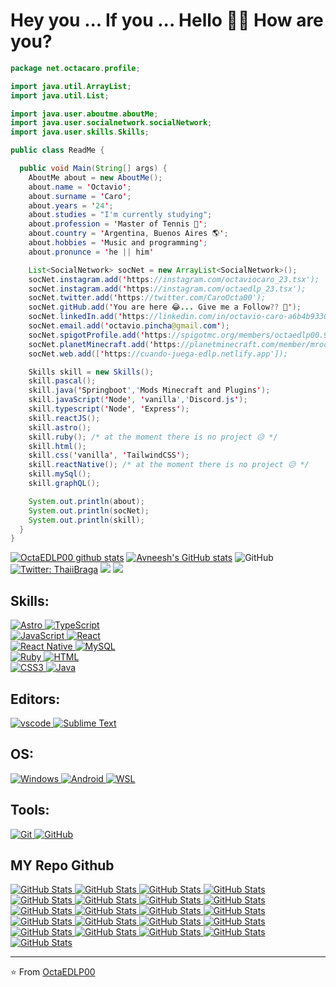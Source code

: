 <h1> Hey you ... If you ... Hello 👋🏼 How are you? </h1>

```java
package net.octacaro.profile;

import java.util.ArrayList;
import java.util.List;

import java.user.aboutme.aboutMe;
import java.user.socialnetwork.socialNetwork;
import java.user.skills.Skills;

public class ReadMe {

  public void Main(String[] args) {
    AboutMe about = new AboutMe();
    about.name = 'Octavio';
    about.surname = 'Caro';
    about.years = '24';
    about.studies = "I'm currently studying";
    about.profession = 'Master of Tennis 🎾';
    about.country = 'Argentina, Buenos Aires 🌎';
    about.hobbies = 'Music and programming';
    about.pronunce = 'he || him'

    List<SocialNetwork> socNet = new ArrayList<SocialNetwork>();
    socNet.instagram.add('https://instagram.com/octaviocaro_23.tsx');
    socNet.instagram.add('https://instagram.com/octaedlp_23.tsx');
    socNet.twitter.add('https://twitter.com/CaroOcta00');
    socNet.gitHub.add('You are here 😂... Give me a Follow?? 🥺');
    socNet.linkedIn.add('https://linkedin.com/in/octavio-caro-a6b4b9330');
    socNet.email.add('octavio.pincha@gmail.com');
    socNet.spigotProfile.add('https://spigotmc.org/members/octaedlp00.959862/');
    socNet.planetMinecraft.add('https://planetminecraft.com/member/mroctamc');
    socNet.web.add(['https://cuando-juega-edlp.netlify.app']);

    Skills skill = new Skills();
    skill.pascal();
    skill.java('Springboot','Mods Minecraft and Plugins');
    skill.javaScript('Node', 'vanilla','Discord.js');
    skill.typescript('Node', 'Express'); 
    skill.reactJS();
    skill.astro();
    skill.ruby(); /* at the moment there is no project 😥 */
    skill.html();
    skill.css('vanilla', 'TailwindCSS');
    skill.reactNative(); /* at the moment there is no project 😥 */
    skill.mySql();
    skill.graphQL();

    System.out.println(about);
    System.out.println(socNet);
    System.out.println(skill);
  }
}
```

[![OctaEDLP00 github stats](https://github-readme-stats.vercel.app/api?username=OctaEDLP00&show_icons=true&theme=dark&hide=["contribs","issues"])](https://github.com/OctaEDLP00)
[![Avneesh's GitHub stats](https://github-readme-stats.vercel.app/api/top-langs/?username=OctaEDLP00&theme=dark&layout=compact)](https://github.com/OctaEDLP00)
![GitHub](https://img.shields.io/github/followers/OctaEDLP00?label=Follow&style=social)
[![Twitter: ThaiiBraga](https://img.shields.io/twitter/follow/CaroOcta00?style=social)](https://twitter.com/CaroOcta00)
![](https://visitor-badge.glitch.me/badge?page_id=OctaEDLP00.OctaEDLP00)
[![](https://img.shields.io/badge/Gmail-octavio.pincha%40gmail.com-red)](https://mail.google.com/mail/u/0/?tab=km#inbox?compose=CllgCJfqcGXJstdSFXqkJRrWnHwsFlBNPrJdXpGfZDSldqntJwNsxHdCQshxZthqCLNSlCGRBLB)

<h2> Skills: </h2>

<p>
  <a href="https://astro.build/" target="_blank">
    <img src="https://img.shields.io/badge/astro-red.svg?&logo=astro&logoColor=1d3c4f&labelColor=ffffff&style=for-the-badge" alt="Astro">
  </a>
  <a href="https://typescript-lang.org" target="_blank">
    <img src="https://img.shields.io/badge/typescript-blue.svg?logo=typescript&logoColor=blue&labelColor=ffffff&style=for-the-badge" alt="TypeScript">
  </a>
  <br>
  <a href="https://developer.mozilla.org/es/docs/Web/JavaScript" target="_blank">
    <img src="https://img.shields.io/badge/JavaScript-f5f542.svg?logo=javascript&logoColor=f5f542&labelColor=ffffff&style=for-the-badge" alt="JavaScript">
  </a>
  <a href="https://react.dev/reference/react" target="_blank">
    <img src="https://img.shields.io/badge/reactjs-61DAFB.svg?logo=react&logoColor=61DAFB&labelColor=ffffff&style=for-the-badge" alt="React">
  </a>
  <br>
  <a href="https://reactnative.dev/docs/getting-started" target="_blank">
    <img src="https://img.shields.io/badge/React Native-3aabe8.svg?logo=react&logoColor=3aabe8&labelColor=ffffff&style=for-the-badge" alt="React Native">
  </a>
  <a href="https://dev.mysql.com" target="_blank">
    <img src="https://img.shields.io/badge/mysql-3aabe8.svg?logo=mysql&logoColor=3aabe8&labelColor=ffffff&style=for-the-badge" alt="MySQL">
  </a>
  <br>
  <a href="https://www.ruby-lang.org/en" target="_blank">
    <img src="https://img.shields.io/badge/ruby-red.svg?logo=ruby&logoColor=red&labelColor=ffffff&style=for-the-badge" alt="Ruby">
  </a>
  <a href="https://developer.mozilla.org/es/docs/Web/HTML" target="_blank">
    <img src="https://img.shields.io/badge/html-orange.svg?logo=html5&logoColor=orange&labelColor=ffffff&style=for-the-badge" alt="HTML">
  </a>
  <br>
  <a href="https://developer.mozilla.org/es/docs/Web/CSS" target="_blank">
    <img src="https://img.shields.io/badge/css-blue.svg?logo=css3&logoColor=blue&labelColor=ffffff&style=for-the-badge" alt="CSS3">
  </a>
  <a href="https://docs.oracle.com/en/java" target="_blank">
    <img src="https://img.shields.io/badge/logo-java-lightblue.svg?logo=java&logoColor=orange&labelColor=ffffff&style=for-the-badge" alt="Java">
  </a>
</p>

<h2> Editors: </h2>

<p>
  <a href="https://code.visualstudio.com/download" target="_blank">
    <img src="https://img.shields.io/badge/vscode-blue.svg?logo=visual-studio-code&labelColor=ffffff&logoColor=blue&style=for-the-badge" alt="vscode">
  </a>
  <a href="https://sublimetext.com/download" target="_blank">
    <img src="https://img.shields.io/badge/sublime-orange.svg?logo=sublime-text&labelColor=black&logoColor=orange&style=for-the-badge" alt="Sublime Text">
  </a>
</p>

<h2> OS: </h2>

<p>
  <a href="https://learn.microsoft.com/en-us/windows/" target="_blank">
    <img src="https://img.shields.io/badge/windows-3795fa.svg?logo=windows&logoColor=3795fa&labelColor=ffffff&style=for-the-badge" alt="Windows">
  </a>
  <a href="https://developer.android.com/docs?hl=es-419" target="_blank">
    <img src="https://img.shields.io/badge/android-green.svg?logo=android&logoColor=3795fa&labelColor=ffffff&style=for-the-badge" alt="Android">
  </a>
  <a href="https://learn.microsoft.com/es-es/windows/wsl/install" target="_blank">
    <img src="https://img.shields.io/badge/wsl-blue.svg?logo=android&logoColor=3795fa&labelColor=ffffff&style=for-the-badge" alt="WSL">
  </a>
</p>

<h2> Tools: </h2>

<p>
  <a href="https://git-scm.com" target="_blank">
    <img src="https://img.shields.io/badge/git-F05032.svg?logo=git&logoColor=F05032&labelColor=ffffff&style=for-the-badge" alt="Git">
  </a>
  <a href="https://github.com" target="_blank">
    <img src="https://img.shields.io/badge/github-black.svg?logo=github&logoColor=black&labelColor=ffffff&style=for-the-badge" alt="GitHub">
  </a>
</p>

<h2> MY Repo Github </h2>

<div>
  <p>
    <a href="https://github.com/OctaEDLP00/cuando-juega-edlp">
      <img src="https://github-readme-stats.vercel.app/api/pin/?username=OctaEDLP00&repo=cuando-juega-edlp&theme=dark" alt="GitHub Stats" />
    </a>
    <a href="https://github.com/OctaEDLP00/Surviblia">
      <img src="https://github-readme-stats.vercel.app/api/pin/?username=OctaEDLP00&repo=Surviblia&theme=dark" alt="GitHub Stats" />
    </a>
    <a href="https://github.com/OctaEDLP00/Surviblia-API">
      <img src="https://github-readme-stats.vercel.app/api/pin/?username=OctaEDLP00&repo=Surviblia-API&theme=dark" alt="GitHub Stats" />
    </a>
    <a href="https://github.com/OctaEDLP00/Surviblia-WEB">
      <img src="https://github-readme-stats.vercel.app/api/pin/?username=OctaEDLP00&repo=Surviblia-Web&theme=dark" alt="GitHub Stats" />
    </a>
    <a href="https://github.com/OctaEDLP00/aprendetypescript.dev">
      <img src="https://github-readme-stats.vercel.app/api/pin/?username=OctaEDLP00&repo=aprendetypescript.dev&theme=dark" alt="GitHub Stats" />
    </a>
    <a href="https://github.com/OctaEDLP00/useful-libs">
      <img src="https://github-readme-stats.vercel.app/api/pin/?username=OctaEDLP00&repo=useful-libs&theme=dark" alt="GitHub Stats" />
    </a>
    <a href="https://github.com/OctaEDLP00/datapacks">
      <img src="https://github-readme-stats.vercel.app/api/pin/?username=OctaEDLP00&repo=datapacks&theme=dark" alt="GitHub Stats" />
    </a>
    <a href="https://github.com/OctaEDLP00/graphql-template">
      <img src="https://github-readme-stats.vercel.app/api/pin/?username=OctaEDLP00&repo=graphql-template&theme=dark" alt="GitHub Stats" />
    </a>
    <a href="https://github.com/OctaEDLP00/draw-repo">
      <img src="https://github-readme-stats.vercel.app/api/pin/?username=OctaEDLP00&repo=draw-repo&theme=dark" alt="GitHub Stats" />
    </a>
    <a href="https://github.com/OctaEDLP00/OctaEDLP00">
      <img src="https://github-readme-stats.vercel.app/api/pin/?username=OctaEDLP00&repo=OctaEDLP00&theme=dark" alt="GitHub Stats" />
    </a>
    <a href="https://github.com/OctaEDLP00/sueldos-dev-graphql-api">
      <img src="https://github-readme-stats.vercel.app/api/pin/?username=OctaEDLP00&repo=sueldos-dev-graphql-api&theme=dark" alt="GitHub Stats" />
    </a>
    <a href="https://github.com/OctaEDLP00/AdventJS-2022">
      <img src="https://github-readme-stats.vercel.app/api/pin/?username=OctaEDLP00&repo=AdventJS-2022&theme=dark" alt="GitHub Stats" />
    </a>
    <a href="https://github.com/OctaEDLP00/plugins-openai">
      <img src="https://github-readme-stats.vercel.app/api/pin/?username=OctaEDLP00&repo=plugins-openai&theme=dark" alt="GitHub Stats" />
    </a>
    <a href="https://github.com/OctaEDLP00/vite-template-with-sass">
      <img src="https://github-readme-stats.vercel.app/api/pin/?username=OctaEDLP00&repo=vite-template-with-sass&theme=dark" alt="GitHub Stats" />
    </a>
    <a href="https://github.com/OctaEDLP00/vite-react-template-with-sass">
      <img src="https://github-readme-stats.vercel.app/api/pin/?username=OctaEDLP00&repo=vite-react-template-with-sass&theme=dark" alt="GitHub Stats" />
    </a>
    <a href="https://github.com/OctaEDLP00/edlp.songs-react">
      <img src="https://github-readme-stats.vercel.app/api/pin/?username=OctaEDLP00&repo=edlp.songs-react&theme=dark" alt="GitHub Stats" />
    </a>
    <a href="https://github.com/OctaEDLP00/portfolio-style-ig">
      <img src="https://github-readme-stats.vercel.app/api/pin/?username=OctaEDLP00&repo=portfolio-style-ig&theme=dark" alt="GitHub Stats" />
    </a>
    <a href="https://github.com/OctaEDLP00/create-node-cli">
      <img src="https://github-readme-stats.vercel.app/api/pin/?username=OctaEDLP00&repo=create-node-cli&theme=dark" alt="GitHub Stats" />
    </a>
    <a href="https://github.com/OctaEDLP00/Book-API-Backend">
      <img src="https://github-readme-stats.vercel.app/api/pin/?username=OctaEDLP00&repo=Book-API-Backend&theme=dark" alt="GitHub Stats" />
    </a>
    <a href="https://github.com/OctaEDLP00/r-info-snippets">
      <img src="https://github-readme-stats.vercel.app/api/pin/?username=OctaEDLP00&repo=r-info-snippets&theme=dark" alt="GitHub Stats" />
    </a>
    <a href="https://github.com/OctaEDLP00/Screenly">
      <img src="https://github-readme-stats.vercel.app/api/pin/?username=OctaEDLP00&repo=Screenly&theme=tokyonight" alt="GitHub Stats" />
    </a>
  </p>
</div>

---
⭐️ From [OctaEDLP00](https://github.com/OctaEDLP00)
